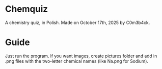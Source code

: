 # Chemquiz
A chemistry quiz, in Polish. Made on October 17th, 2025 by C0m3b4ck.

# Guide
Just run the program. If you want images, create pictures folder and add in .png files with the two-letter chemical names (like Na.png for Sodium).
